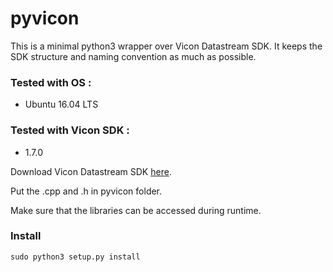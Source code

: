 # pyvicon
This is a minimal python3 wrapper over Vicon Datastream SDK. It keeps the SDK structure and naming convention
as much as possible.

### Tested with OS :
- Ubuntu 16.04 LTS

### Tested with Vicon SDK :
- 1.7.0

Download Vicon Datastream SDK [here](https://www.vicon.com/downloads/utilities-and-sdk/datastream-sdk).

Put the .cpp and .h in pyvicon folder.

Make sure  that the libraries can be accessed during runtime.
### Install
```
sudo python3 setup.py install
```



